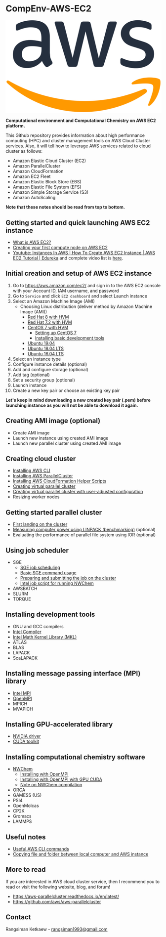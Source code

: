 # CompEnv-AWS-EC2

![aws-logo](images/1200px-Amazon_Web_Services_Logo.svg.png)

**Computational environment and Computational Chemistry on AWS EC2 platform.**

This Github repository provides information about high performance computing (HPC) and cluster management tools on AWS Cloud Cluster services. Also, it will tell how to leverage AWS services related to cloud cluster as follows:

- Amazon Elastic Cloud Cluster (EC2)
- Amazon ParallelCluster
- Amazon CloudFormation
- Amazon EC2 Fleet
- Amazon Elastic Block Store (EBS)
- Amazon Elastic File System (EFS)
- Amazon Simple Storage Service (S3)
- Amazon AutoScaling

**Note that these notes should be read from top to bottom.**

## Getting started and quick launching AWS EC2 instance

- [What is AWS EC2?](https://www.google.com/search?q=what+is+aws+ec2&rlz=1C1CHBF_enTH823TH823&oq=what+is+AWS+EC2)
- [Creating your first compute node on AWS EC2](aws/create-aws-ec2-instance.md)
- [Youtube: Instances In AWS | How To Create AWS EC2 Instance | AWS EC2 Tutorial | Edureka](https://www.youtube.com/watch?v=FXvlq89Ph_4) and complete video list is [here](https://www.youtube.com/playlist?list=PL9ooVrP1hQOFWxRJcGdCot7AgJu29SVV3).

## Initial creation and setup of AWS EC2 instance

1. Go to https://aws.amazon.com/ec2/ and sign in to the AWS EC2 console with your Account ID, IAM username, and password
2. Go to `Service` and click `EC2 dashboard` and select Launch instance
3. Select an Amazon Machine Image (AMI)
   - Choosing Linux distribution (deliver method by Amazon Machine Image (AMI))
     - [Red Hat 8 with HVM](https://aws.amazon.com/marketplace/pp/B07T4SQ5RZ?qid=1572577369870&sr=0-1&ref_=srh_res_product_title)
     - [Red Hat 7.2 with HVM](https://aws.amazon.com/marketplace/pp/B019NS7T5I?qid=1572577369870&sr=0-2&ref_=srh_res_product_title)
     - [CentOS 7 with HVM](https://aws.amazon.com/marketplace/pp/Centosorg-CentOS-7-x8664-with-Updates-HVM/B00O7WM7QW)
       - [Setting up CentOS 7](setup-centos-7.md)
       - [Installing basic development tools](install-basic-tools-centos.md)
     - [Ubuntu 19.04](https://aws.amazon.com/marketplace/pp/B07RF8N2K2?qid=1572577464695&sr=0-9&ref_=srh_res_product_title)
     - [Ubuntu 18.04 LTS](https://aws.amazon.com/marketplace/pp/B07CQ33QKV?qid=1572577464695&sr=0-1&ref_=srh_res_product_title)
     - [Ubuntu 16.04 LTS](https://aws.amazon.com/marketplace/pp/B01JBL2M0O?qid=1572577464695&sr=0-2&ref_=srh_res_product_title)
4. Select an instance type
5. Configure instance details (optional)
6. Add and configure storage (optional)
7. Add tag (optional)
8. Set a security group (optional)
9. Launch instance
10. Create a new key pair or choose an existing key pair

**Let's keep in mind downloading a new created key pair (.pem) before launching instance as you will not be able to download it again.**

## Creating AMI image (optional)

- Create AMI image
- Launch new instance using created AMI image
- Launch new parallel cluster using created AMI image

## Creating cloud cluster

- [Installing AWS CLI](aws/install-aws-cli.md)
- [Installing AWS ParallelCluster](aws/install-aws-parallel-cluster.md)
- [Installing AWS CloudFormation Helper Scripts](aws/install-aws-cloudformation-helper-scripts.md)
- [Creating virtual parallel cluster](aws/create-aws-parallel-cluster.md)
- [Creating virtual parallel cluster with user-adjusted configuration](aws/configure-aws-parallel-cluster.md)
- Resizing worker nodes

## Getting started parallel cluster

- [First landing on the cluster](first-landing-on-the-cluster.md)
- [Measuring computer power using LINPACK (benchmarking)](measure-computer-power.md) (optional)
- Evaluating the performance of parallel file system using IOR (optional)

## Using job scheduler

- SGE
  - [SGE job scheduling](sge/sge-job-scheduling.md)
  - [Basic SGE command usage](sge/sge-basic-usage.md)
  - [Preparing and submitting the job on the cluster](sge/sge-prepare-job-script.md)
  - [Intel job script for running NWChem](sge/sge-running-nwchem-intel.md)
- AWSBATCH
- SLURM
- TORQUE

## Installing development tools

- GNU and GCC compilers
- [Intel Compiler](install-intel-library.md)
- [Intel Math Kernel Library (MKL)](install-intel-library.md)
- ATLAS
- BLAS
- LAPACK
- ScaLAPACK

## Installing message passing interface (MPI) library

- [Intel MPI](install-intel-library.md)
- [OpenMPI](install-openmpi.md)
- MPICH
- MVAPICH

## Installing GPU-accelerated library

- [NVIDIA driver](install-nvidia-driver-and-cuda-toolkit.md)
- [CUDA toolkit](install-nvidia-driver-and-cuda-toolkit.md)

## Installing computational chemistry software

- [NWChem](./nwchem)
  - [Installing with OpenMPI](nwchem/install-nwchem-openmpi.md)
  - [Installing with OpenMPI with GPU CUDA](nwchem/install-nwchem-openmpi-gpu.md)
  - [Note on NWChem compilation](nwchem/note-on-nwchem.md)
- ORCA
- GAMESS (US)
- PSI4
- OpenMolcas
- CP2K
- Gromacs
- LAMMPS

## Useful notes

- [Useful AWS CLI commands](notes/useful-aws-cli-commands.md)
- [Copying file and folder between local computer and AWS instance](notes/copy-file-between-computers.md)

## More to read

If you are interested in AWS cloud cluster service, then I recommend you to read or visit the following website, blog, and forum!

- https://aws-parallelcluster.readthedocs.io/en/latest/
- https://github.com/aws/aws-parallelcluster

## Contact

Rangsiman Ketkaew - rangsiman1993@gmail.com
